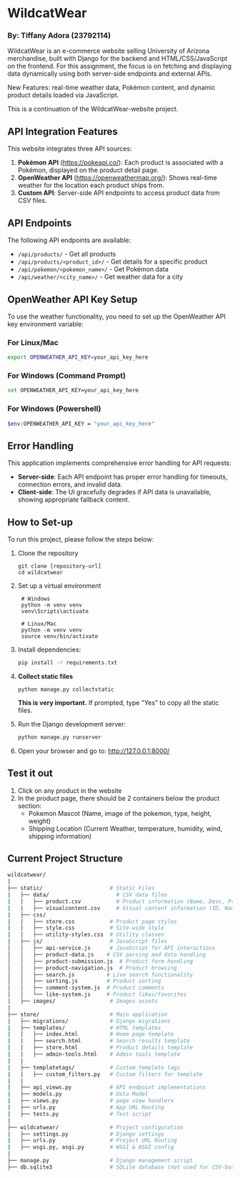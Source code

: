 # WildcatWear
### By: Tiffany Adora (23792114)

WildcatWear is an e-commerce website selling University of Arizona merchandise, built with Django for the backend and HTML/CSS/JavaScript on the frontend. For this assignment, the focus is on fetching and displaying data dynamically using both server-side endpoints and external APIs. 

New Features: real-time weather data, Pokémon content, and dynamic product details loaded via JavaScript.

This is a continuation of the WildcatWear-website project.

## API Integration Features

This website integrates three API sources:

1. **Pokémon API** (https://pokeapi.co/): Each product is associated with a Pokémon, displayed on the product detail page.
2. **OpenWeather API** (https://openweathermap.org/): Shows real-time weather for the location each product ships from.
3. **Custom API**: Server-side API endpoints to access product data from CSV files.

## API Endpoints

The following API endpoints are available:

- `/api/products/` - Get all products
- `/api/products/<product_id>/` - Get details for a specific product
- `/api/pokemon/<pokemon_name>/` - Get Pokémon data
- `/api/weather/<city_name>/` - Get weather data for a city

## OpenWeather API Key Setup

To use the weather functionality, you need to set up the OpenWeather API key environment variable:

### For Linux/Mac
```bash
export OPENWEATHER_API_KEY=your_api_key_here
```
### For Windows (Command Prompt)
```bash
set OPENWEATHER_API_KEY=your_api_key_here
```
### For Windows (Powershell)
```bash
$env:OPENWEATHER_API_KEY = "your_api_key_here"
```

## Error Handling

This application implements comprehensive error handling for API requests:

- **Server-side**: Each API endpoint has proper error handling for timeouts, connection errors, and invalid data.
- **Client-side**: The UI gracefully degrades if API data is unavailable, showing appropriate fallback content.

## How to Set-up

To run this project, please follow the steps below:

1. Clone the repository
    ```
    git clone [repository-url]
    cd wildcatwear
    ```
2. Set up a virtual environment
   ```
    # Windows
    python -m venv venv
    venv\Scripts\activate

    # Linux/Mac
    python -m venv venv
    source venv/bin/activate
    ```
3. Install dependencies:
   ```bash
   pip install -r requirements.txt
   ```
4. **Collect static files**
    ```
    python manage.py collectstatic
    ```
    **This is very important.** If prompted, type "Yes" to copy all the static files.

5. Run the Django development server:
   ```bash
   python manage.py runserver
   ```
6. Open your browser and go to: http://127.0.0.1:8000/

## Test it out

1. Click on any product in the website
2. In the product page, there should be 2 containers below the product section:
   - Pokemon Mascot (Name, image of the pokemon, type, height, weight)
   - Shipping Location (Current Weather, temperature, humidity, wind, shipping information)

## Current Project Structure

```bash
wildcatwear/
|
├── static/                     # Static Files
|   ├── data/                     # CSV data files      
|   |   ├── product.csv           # Product information (Name, Desc, Price, etc.)
|   |   ├── visualcontent.csv     # Visual content information (ID, Name, File type,etc)
|   ├── css/        
|   |   ├── store.css           # Product page styles
|   |   ├── style.css           # Site-wide style
|   |   ├── utility-styles.css  # Utility classes
|   ├── js/                     # JavaScript files
│   │   ├── api-service.js      # JavaScript for API interactions
│   │   ├── product-data.js    # CSV parsing and data handling
│   │   ├── product-submission.js  # Product form handling
│   │   ├── product-navigation.js  # Product browsing
│   │   ├── search.js          # Live search functionality
│   │   ├── sorting.js         # Product sorting
│   │   ├── comment-system.js  # Product comments
│   │   └── like-system.js     # Product likes/favorites
|   ├── images/                 # Images assets
|
├── store/                      # Main application
|   ├── migrations/             # Django migrations
|   ├── templates/              # HTML templates
|   |   ├── index.html          # Home page template
|   |   ├── search.html         # Search results template
|   |   ├── store.html          # Product details template
|   |   ├── admin-tools.html    # Admin tools template
|   |
|   ├── templatetags/           # Custom template tags
|   |   ├── custom_filters.py   # Custom filters for template
|   |
|   ├── api_views.py            # API endpoint implementations
|   ├── models.py               # Data Model
|   ├── views.py                # page view handlers
|   ├── urls.py                 # App URL Routing
|   ├── tests.py                # Test script
|
├── wildcatwear/                # Project configuration
|   ├── settings.py             # Django settings  
|   ├── urls.py                 # Project URL Routing
|   ├── wsgi.py, asgi.py        # WSGI & ASGI config
|
├── manage.py                   # Django management script
├── db.sqlite3                  # SQLite database (not used for CSV-based data)
```